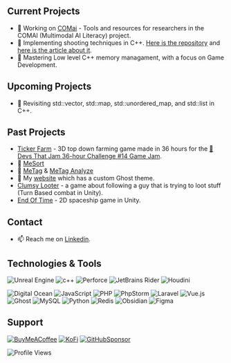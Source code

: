 ## Current Projects
- 🔭 Working on [COMai](https://comai.space/en/members/alessandro-belli/) - Tools and resources for researchers in the COMAI (Multimodal AI Literacy) project.
- 🔫 Implementing shooting techniques in C++. [Here is the repository](https://github.com/alessandrobelli/TPS-Study) and [here is the article about it](https://alessandrobelli.it/creating-fortnite-shooting-cpp/).
- 🔭 Mastering Low level C++ memory managament, with a focus on Game Development.

## Upcoming Projects
- 🌱 Revisiting std::vector, std::map, std::unordered_map, and std::list in C++. 

## Past Projects
- [Ticker Farm](https://github.com/alessandrobelli/FarmingThemeDTJ36) - 3D top down farming game made in 36 hours for the [🍯Devs That Jam 36-hour Challenge #14 Game Jam](https://itch.io/jam/dtj36-14/rate/3589696).
- 🔴 [MeSort](https://github.com/zemki/mesort/)
- 🔴 [MeTag](https://github.com/zemki/metag) & [MeTag Analyze](https://github.com/zemki/metag-analyze/)
- 🔴 My [website](https://alessandrobelli.it) which has a custom Ghost theme.
- [Clumsy Looter](https://pakle.itch.io/clumsy-looter) - a game about following a guy that is trying to loot stuff (Turn Based combat in Unity).
- [End Of Time](https://pakle.itch.io/end-of-time) - 2D spaceship game in Unity.

## Contact
- 📫 Reach me on [Linkedin](https://www.linkedin.com/in/alessandrobelli90/).

## Technologies & Tools
![Unreal Engine](https://img.shields.io/badge/unrealengine-%23313131.svg?style=for-the-badge&logo=unrealengine&logoColor=white)
![c++](https://img.shields.io/badge/C%2B%2B-00599C?style=for-the-badge&logo=c%2B%2B&logoColor=white)
![Perforce](https://img.shields.io/badge/Perforce-%23313131.svg?style=for-the-badge&logo=perforce&logoColor=blue)
![JetBrains Rider](<https://img.shields.io/badge/JetBrains Rider-5C2D91.svg?style=for-the-badge&logo=rider&logoColor=white>)
![Houdini](https://img.shields.io/static/v1?style=for-the-badge&message=Houdini&color=FF4713&logo=Houdini&logoColor=FFFFFF&label=)



![Digital Ocean](<https://img.shields.io/badge/Digital Ocean-0080FF?style=for-the-badge&logo=digitalocean&logoColor=white>)
![JavaScript](https://img.shields.io/badge/javascript-%23323330.svg?style=for-the-badge&logo=javascript&logoColor=%23F7DF1E)
![PHP](https://img.shields.io/badge/php-%23777BB4.svg?style=for-the-badge&logo=php&logoColor=white)
![PhpStorm](https://img.shields.io/badge/phpstorm-143?style=for-the-badge&logo=phpstorm&logoColor=black&color=black&labelColor=darkorchid)
![Laravel](https://img.shields.io/badge/laravel-%23FF2D20.svg?style=for-the-badge&logo=laravel&logoColor=white)
![Vue.js](https://img.shields.io/badge/vuejs-%2335495e.svg?style=for-the-badge&logo=vuedotjs&logoColor=%234FC08D)
![Ghost](https://img.shields.io/badge/ghost-000?style=for-the-badge&logo=ghost&logoColor=%23F7DF1E)
![MySQL](https://img.shields.io/badge/mysql-4479A1.svg?style=for-the-badge&logo=mysql&logoColor=white)
![Python](https://img.shields.io/badge/Python-3776AB?style=for-the-badge&logo=python&logoColor=white)
![Redis](https://img.shields.io/badge/redis-%23DD0031.svg?style=for-the-badge&logo=redis&logoColor=white)
![Obsidian](https://img.shields.io/badge/Obsidian-%23483699.svg?style=for-the-badge&logo=obsidian&logoColor=white)
![Figma](https://img.shields.io/badge/figma-%23F24E1E.svg?style=for-the-badge&logo=figma&logoColor=white)



## Support
[![BuyMeACoffee](https://img.shields.io/badge/Buy%20Me%20a%20Coffee-ffdd00?style=for-the-badge&logo=buy-me-a-coffee&logoColor=black)](https://www.buymeacoffee.com/alessandrobelli)
[![KoFi](https://img.shields.io/badge/Ko--fi-F16061?style=for-the-badge&logo=ko-fi&logoColor=white)](https://ko-fi.com/pakle)
[![GitHubSponsor](https://img.shields.io/badge/sponsor-30363D?style=for-the-badge&logo=GitHub-Sponsors&logoColor=#white)]([editing=false&preview=true&sponsor=alessandrobelli)

![Profile Views](https://komarev.com/ghpvc/?username=alessandrobelli)
